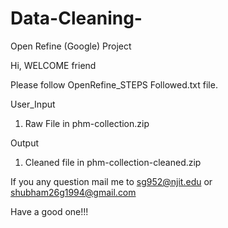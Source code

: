 # Data-Cleaning-
Open Refine (Google) Project


Hi, WELCOME friend

Please follow OpenRefine_STEPS Followed.txt file.

User_Input
1. Raw File in phm-collection.zip

Output
1. Cleaned file in phm-collection-cleaned.zip
  

If you any question mail me to sg952@njit.edu or shubham26g1994@gmail.com

Have a good one!!!
